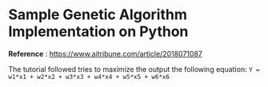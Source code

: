 # Sample Genetic Algorithm Implementation on Python

**Reference** : https://www.aitribune.com/article/2018071087

The tutorial followed tries to maximize the output the following equation:
`Y = w1*x1 + w2*x2 + w3*x3 + w4*x4 + w5*x5 + w6*x6`
